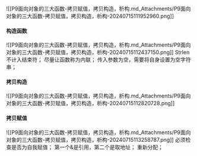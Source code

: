 ![[P9面向对象的三大函数-拷贝赋值，拷贝构造，析构.md_Attachments/P9面向对象的三大函数-拷贝赋值，拷贝构造，析构-20240715111952960.png]]
#### 构造函数
![[P9面向对象的三大函数-拷贝赋值，拷贝构造，析构.md_Attachments/P9面向对象的三大函数-拷贝赋值，拷贝构造，析构-20240715112437150.png]]
Strlen 不计入结束符；
尽量让函数称为内联；
传入参数为空，需要将自身设置为空字符串；
#### 拷贝构造
![[P9面向对象的三大函数-拷贝赋值，拷贝构造，析构.md_Attachments/P9面向对象的三大函数-拷贝赋值，拷贝构造，析构-20240715112820728.png]]
#### 拷贝赋值
![[P9面向对象的三大函数-拷贝赋值，拷贝构造，析构.md_Attachments/P9面向对象的三大函数-拷贝赋值，拷贝构造，析构-20240715113258787.png]]
必须检查是否为自我赋值；
第一个&是引用，第二个是取地址；
重新分配；